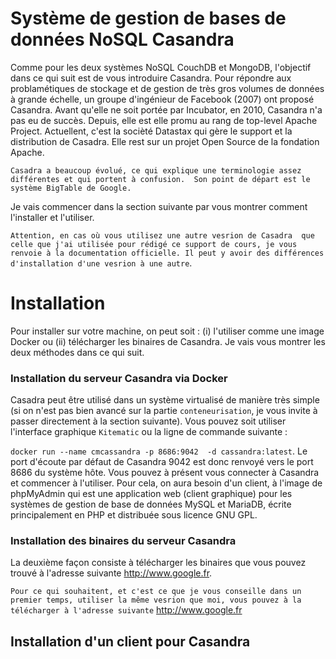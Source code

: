 # Système de gestion de bases de données NoSQL Casandra

Comme pour les deux systèmes NoSQL CouchDB et MongoDB, l'objectif dans ce qui suit est de vous introduire Casandra. Pour répondre aux problamétiques de stockage et de gestion de très gros volumes de données à grande échelle, un groupe d'ingénieur de Facebook (2007) ont proposé Casandra. Avant qu'elle ne soit portée par Incubator, en 2010, Casandra n'a pas eu de succès. Depuis, elle est elle promu au rang de top-level Apache Project. Actuellent, c'est la socièté Datastax qui gère le support et la distribution de Casadra. Elle rest sur un projet Open Source de la fondation Apache.

``Casadra a beaucoup évolué, ce qui explique une terminologie assez différentes et qui portent à confusion.  Son point de départ est le système BigTable de Google.`` 

Je vais commencer dans la section suivante par vous montrer comment l'installer et l'utiliser.

``Attention, en cas où vous utilisez une autre vesrion de Casadra  que celle que j'ai utilisée pour rédigé ce support de cours, je vous renvoie à la documentation officielle. Il peut y avoir des différences d'installation d'une vesrion à une autre``. 

# Installation 
Pour installer sur votre machine, on peut soit : (i) l'utiliser comme une image Docker ou (ii) télécharger les binaires de Casandra. Je vais vous montrer les deux méthodes dans ce qui suit. 

### Installation du serveur Casandra via Docker
Casadra peut être utilisé dans un système virtualisé de manière très simple (si on n'est pas bien avancé sur la partie ``conteneurisation``, je vous invite à passer directement à la section suivante).  Vous pouvez soit utiliser l'interface graphique ``Kitematic`` ou la ligne de commande suivante : 

``docker run --name cmcassandra -p 8686:9042  -d cassandra:latest``. Le port d'écoute par défaut de Casandra 9042 est donc renvoyé vers le port 8686 du système hôte.  Vous pouvez à présent vous connecter à Casandra et commencer à l'utiliser.  Pour cela, on aura besoin d'un client, à l'image de phpMyAdmin qui est une application web  (client graphique) pour les systèmes de gestion de base de données MySQL et MariaDB, écrite principalement en PHP et distribuée sous licence GNU GPL.  
 
 ### Installation des binaires du serveur Casandra
 La deuxième façon consiste à télécharger les binaires que vous pouvez trouvé à l'adresse suivante http://www.google.fr. 
 
 ``Pour ce qui souhaitent, et c'est ce que je vous conseille dans un premier temps, utiliser la même vesrion que moi, vous pouvez à la télécharger à l'adresse suivante``  http://www.google.fr 

## Installation d'un client pour Casandra



